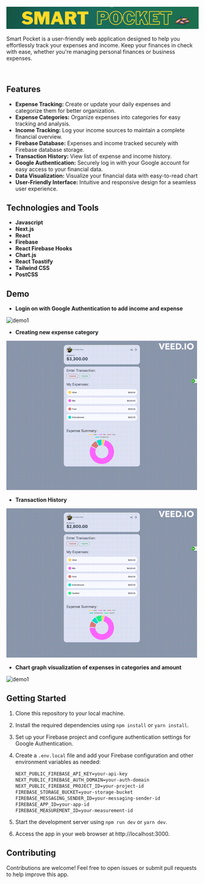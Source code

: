 

![Smart Pocket Logo](/public/headerReadme.png) <!-- Add your logo here -->

Smart Pocket is a user-friendly web application designed to help you effortlessly track your expenses and income. Keep your finances in check with ease, whether you're managing personal finances or business expenses.


<br />

## Features

- **Expense Tracking:** Create or update your daily expenses and categorize them for better organization.
- **Expense Categories:** Organize expenses into categories for easy tracking and analysis.
- **Income Tracking:** Log your income sources to maintain a complete financial overview.
- **Firebase Database:** Expenses and income tracked securely with Firebase database storage.
- **Transaction History:** View list of expense and income history.
- **Google Authentication:** Securely log in with your Google account for easy access to your financial data.
- **Data Visualization:** Visualize your financial data with easy-to-read chart
- **User-Friendly Interface:** Intuitive and responsive design for a seamless user experience.

## Technologies and Tools

- **Javascript** 
- **Next.js** 
- **React** 
- **Firebase** 
- **React Firebase Hooks** 
- **Chart.js** 
- **React Toastify** 
- **Tailwind CSS** 
- **PostCSS** 

## Demo

- **Login on with Google Authentication to add income and expense** 
<img src="public/Demo_authentication.gif" alt="demo1" width="500">

- **Creating new expense category** 
<img src="public/Demo_addingNewExpense.gif" alt="demo1" width="500">

- **Transaction History**
<img src="public/Demo_transactionHistory.gif" alt="demo1" width="500">

 - **Chart graph visualization of expenses in categories and amount**
<img src="public/Demo_chartandLogout.gif" alt="demo1" width="500">

## Getting Started

1. Clone this repository to your local machine.

2. Install the required dependencies using `npm install` or `yarn install`.

3. Set up your Firebase project and configure authentication settings for Google Authentication.

4. Create a `.env.local` file and add your Firebase configuration and other environment variables as needed:

   ```env
   NEXT_PUBLIC_FIREBASE_API_KEY=your-api-key
   NEXT_PUBLIC_FIREBASE_AUTH_DOMAIN=your-auth-domain
   NEXT_PUBLIC_FIREBASE_PROJECT_ID=your-project-id
   FIREBASE_STORAGE_BUCKET=your-storage-bucket
   FIREBASE_MESSAGING_SENDER_ID=your-messaging-sender-id
   FIREBASE_APP_ID=your-app-id
   FIREBASE_MEASUREMENT_ID=your-measurement-id

5. Start the development server using `npm run dev` or `yarn dev`.

6. Access the app in your web browser at http://localhost:3000.

## Contributing 

Contributions are welcome! Feel free to open issues or submit pull requests to help improve this app.